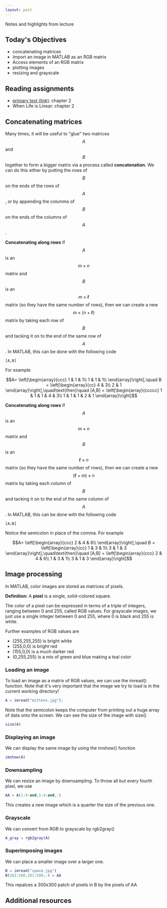 ```yaml
---
layout: post
---
```


Notes and highlights from lecture

## Today's Objectives

* concatenating matrices
* Import an image in MATLAB as an RGB matrix
* Access elements of an RGB matrix
* plotting images
* resizing and grayscale

## Reading assignments

* <a target="_parent" href="../../../extras/textbook.pdf">primary text (link)</a>: chapter 2
* When Life is Linear: chapter 2

## Concatenating matrices
Many times, it will be useful to "glue" two matrices $$A$$ and $$B$$ together to form a bigger matrix via a process called **concatenation**.  We can do this either by putting the rows of $$B$$ on the ends of the rows of $$A$$, or by appending the columms of $$B$$ on the ends of the columns of $$A$$.

**Concatenating along rows**
If $$A$$ is an $$m\times n$$ matrix and $$B$$ is an $$m\times \ell$$ matrix (so they have the same number of rows), then we can create a new $$m\times (n+\ell)$$ matrix by taking each row of $$B$$ and tacking it on to the end of the same row of $$A$$.  In MATLAB, this can be done with the following code

```
[A,B]
```

For example

$$A=  \left[\begin{array}{ccc}
1 & 1 & 1\\
1 & 1 & 1\\
\end{array}\right],\quad
B = \left[\begin{array}{cc}
4 & 3\\
2 & 1
\end{array}\right],\quad\text{then}\quad
[A,B] = \left[\begin{array}{ccccc}
1 & 1 & 1 & 4 & 3\\
1 & 1 & 1 & 2 & 1
\end{array}\right]$$

**Concatenating along rows**
If $$A$$ is an $$m\times n$$ matrix and $$B$$ is an $$\ell\times n$$ matrix (so they have the same number of rows), then we can create a new $$(\ell+m)\times n$$ matrix by taking each column of $$B$$ and tacking it on to the end of the same column of $$A$$.  In MATLAB, this can be done with the following code

```
[A;B]
```

Notice the semicolon in place of the comma.  For example

$$A=  \left[\begin{array}{ccc}
2 & 4 & 6\\
\end{array}\right],\quad
B = \left[\begin{array}{cc}
1 & 3 & 1\\
3 & 1 & 3
\end{array}\right],\quad\text{then}\quad
[A;B] = \left[\begin{array}{ccc}
2 & 4 & 6\\
1 & 3 & 1\\
3 & 1 & 3
\end{array}\right]$$

## Image processing

In MATLAB, color images are stored as matrices of pixels.

**Definition:**  A **pixel** is a single, solid-colored square.

The color of a pixel can be expressed in terms of a triple of integers, ranging between 0 and 255, called RGB values.  For grayscale images, we just use a single integer between 0 and 255, where 0 is black and 255 is white.

Further examples of RGB values are
* (255,255,255) is bright white
* (255,0,0) is bright red
* (155,0,0) is a much darker red
* (0,255,255) is a mix of green and blue making a teal color

### Loading an image

To load an image as a matrix of RGB values, we can use the imread() function.  Note that it's very important that the image we try to load is in the current working directory!

```Matlab
A = imread("mittens.jpg");
```

Note that the semicolon keeps the computer from printing out a huge array of data onto the screen.
We can see the size of the image with size()
```Matlab
size(A)
```

### Displaying an image

We can display the same image by using the imshow() function

```Matlab
imshow(A)
```

### Downsampling

We can resize an image by downsampling.  To throw all but every fourth pixel, we use

```Matlab
AA = A(1:4:end,1:4:end,:)
```

This creates a new image which is a quarter the size of the previous one.

### Grayscale

We can convert from RGB to grayscale by rgb2gray()

```Matlab
A_gray = rgb2gray(A)
```

### Superimposing images
We can place a smaller image over a larger one.

```Matlab
B = imread("space.jpg")
B(201:500,201:500,:) = AA
```

This repalces a 300x300 patch of pixels in B by the pixels of AA

## Additional resources


